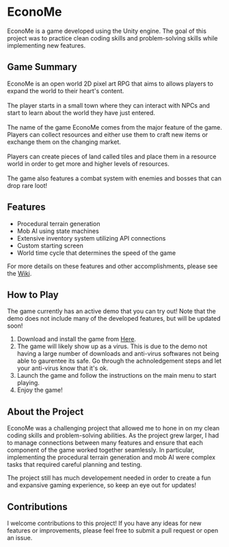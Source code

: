# EconoMe

EconoMe is a game developed using the Unity engine. The goal of this project was to practice clean coding skills and problem-solving skills while implementing new features.

## Game Summary

EconoMe is an open world 2D pixel art RPG that aims to allows players to expand the world to their heart's content.
<br><br>The player starts in a small town where they can interact with NPCs and start to learn about the world they have just entered.
<br><br>The name of the game EconoMe comes from the major feature of the game. Players can collect resources and either use them to craft new items or exchange them on the changing market.
<br><br>Players can create pieces of land called tiles and place them in a resource world in order to get more and higher levels of resources.
<br><br>The game also features a combat system with enemies and bosses that can drop rare loot!

## Features

- Procedural terrain generation
- Mob AI using state machines
- Extensive inventory system utilizing API connections
- Custom starting screen
- World time cycle that determines the speed of the game

For more details on these features and other accomplishments, please see the [Wiki](https://github.com/TheLastDigitOfPi/EconoME/wiki/EconoMe-Wiki).

## How to Play
The game currently has an active demo that you can try out! Note that the demo does not include many of the developed features, but will be updated soon!

1. Download and install the game from [Here](https://drive.google.com/file/d/1dqGrSzzK6faunmvX9ZpU7hxR-OP3QmwY/view?usp=sharing).
2. The game will likely show up as a virus. This is due to the demo not having a large number of downloads and anti-virus softwares not being able to gaurentee its safe. Go through the achnoledgement steps and let your anti-virus know that it's ok.
3. Launch the game and follow the instructions on the main menu to start playing.
4. Enjoy the game!

## About the Project

EconoMe was a challenging project that allowed me to hone in on my clean coding skills and problem-solving abilities. As the project grew larger, I had to manage connections between many features and ensure that each component of the game worked together seamlessly. In particular, implementing the procedural terrain generation and mob AI were complex tasks that required careful planning and testing.

The project still has much developement needed in order to create a fun and expansive gaming experience, so keep an eye out for updates!

## Contributions

I welcome contributions to this project! If you have any ideas for new features or improvements, please feel free to submit a pull request or open an issue.

